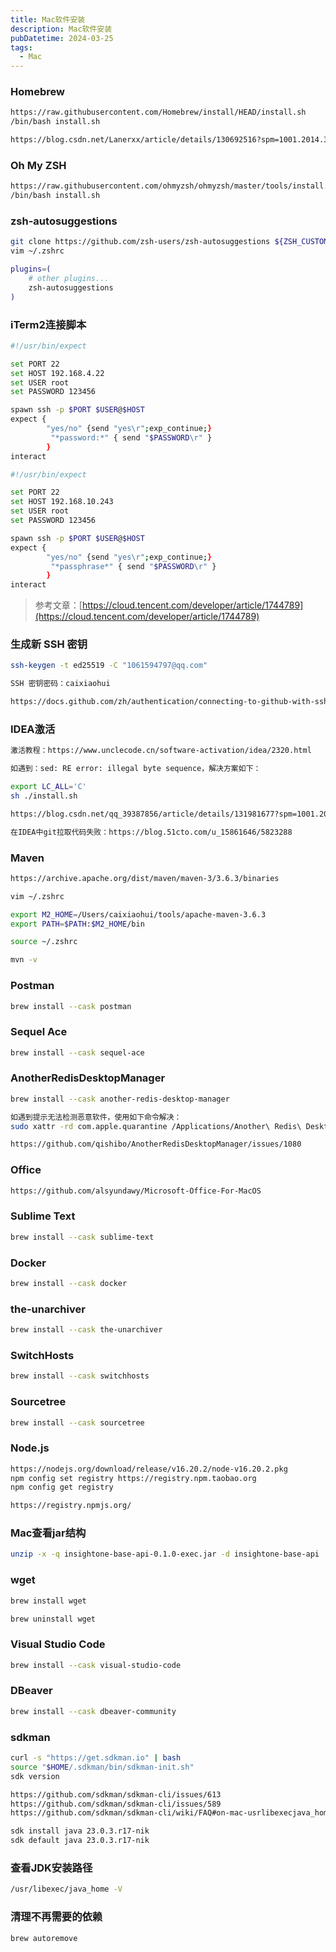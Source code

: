 ```yaml
---
title: Mac软件安装
description: Mac软件安装
pubDatetime: 2024-03-25
tags:
  - Mac
---
```


### Homebrew
```bash
https://raw.githubusercontent.com/Homebrew/install/HEAD/install.sh
/bin/bash install.sh

https://blog.csdn.net/Lanerxx/article/details/130692516?spm=1001.2014.3001.5502
```
### Oh My ZSH
```bash
https://raw.githubusercontent.com/ohmyzsh/ohmyzsh/master/tools/install.sh
/bin/bash install.sh
```
### zsh-autosuggestions
```bash
git clone https://github.com/zsh-users/zsh-autosuggestions ${ZSH_CUSTOM:-~/.oh-my-zsh/custom}/plugins/zsh-autosuggestions
vim ~/.zshrc

plugins=( 
    # other plugins...
    zsh-autosuggestions
)
```
### iTerm2连接脚本
```bash
#!/usr/bin/expect

set PORT 22
set HOST 192.168.4.22
set USER root
set PASSWORD 123456

spawn ssh -p $PORT $USER@$HOST
expect {
        "yes/no" {send "yes\r";exp_continue;}
         "*password:*" { send "$PASSWORD\r" }
        }
interact
```
```bash
#!/usr/bin/expect

set PORT 22
set HOST 192.168.10.243
set USER root
set PASSWORD 123456

spawn ssh -p $PORT $USER@$HOST
expect {
        "yes/no" {send "yes\r";exp_continue;}
         "*passphrase*" { send "$PASSWORD\r" }
        }
interact
```
> 参考文章：[https://cloud.tencent.com/developer/article/1744789](https://cloud.tencent.com/developer/article/1744789)

### 生成新 SSH 密钥
```bash
ssh-keygen -t ed25519 -C "1061594797@qq.com"

SSH 密钥密码：caixiaohui

https://docs.github.com/zh/authentication/connecting-to-github-with-ssh/generating-a-new-ssh-key-and-adding-it-to-the-ssh-agent
```
### IDEA激活
```bash
激活教程：https://www.unclecode.cn/software-activation/idea/2320.html

如遇到：sed: RE error: illegal byte sequence，解决方案如下：

export LC_ALL='C'
sh ./install.sh

https://blog.csdn.net/qq_39387856/article/details/131981677?spm=1001.2014.3001.5502

在IDEA中git拉取代码失败：https://blog.51cto.com/u_15861646/5823288
```
### Maven
```bash
https://archive.apache.org/dist/maven/maven-3/3.6.3/binaries

vim ~/.zshrc

export M2_HOME=/Users/caixiaohui/tools/apache-maven-3.6.3
export PATH=$PATH:$M2_HOME/bin

source ~/.zshrc

mvn -v
```
### Postman
```bash
brew install --cask postman
```
### Sequel Ace
```bash
brew install --cask sequel-ace
```
### AnotherRedisDesktopManager
```bash
brew install --cask another-redis-desktop-manager

如遇到提示无法检测恶意软件，使用如下命令解决：
sudo xattr -rd com.apple.quarantine /Applications/Another\ Redis\ Desktop\ Manager.app

https://github.com/qishibo/AnotherRedisDesktopManager/issues/1080
```
### Office
```bash
https://github.com/alsyundawy/Microsoft-Office-For-MacOS
```
### Sublime Text
```bash
brew install --cask sublime-text
```
### Docker
```bash
brew install --cask docker
```
### the-unarchiver
```bash
brew install --cask the-unarchiver
```
### SwitchHosts
```bash
brew install --cask switchhosts
```
### Sourcetree
```bash
brew install --cask sourcetree
```
### Node.js
```bash
https://nodejs.org/download/release/v16.20.2/node-v16.20.2.pkg
npm config set registry https://registry.npm.taobao.org
npm config get registry

https://registry.npmjs.org/
```
### Mac查看jar结构
```bash
unzip -x -q insightone-base-api-0.1.0-exec.jar -d insightone-base-api
```
### wget
```bash
brew install wget

brew uninstall wget
```
### Visual Studio Code
```bash
brew install --cask visual-studio-code
```
### DBeaver
```bash
brew install --cask dbeaver-community
```
### sdkman
```bash
curl -s "https://get.sdkman.io" | bash
source "$HOME/.sdkman/bin/sdkman-init.sh"
sdk version

https://github.com/sdkman/sdkman-cli/issues/613
https://github.com/sdkman/sdkman-cli/issues/589
https://github.com/sdkman/sdkman-cli/wiki/FAQ#on-mac-usrlibexecjava_home-does-not-detect-alternatives-installed-by-sdkman-what-can-i-do

sdk install java 23.0.3.r17-nik
sdk default java 23.0.3.r17-nik
```
### 查看JDK安装路径
```bash
/usr/libexec/java_home -V
```
### 清理不再需要的依赖
```bash
brew autoremove
```
